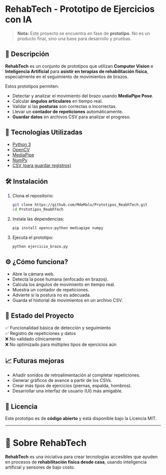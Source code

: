 # RehabTech - Prototipo de Ejercicios con IA

> **Nota:** Este proyecto se encuentra en fase de **prototipo**. No es un producto final, sino una base para desarrollo y pruebas.

## 📜 Descripción

**RehabTech** es un conjunto de prototipos que utilizan **Computer Vision** e **Inteligencia Artificial** para **asistir en terapias de rehabilitación física**, especialmente en el seguimiento de movimientos de brazos.

Estos prototipos permiten:
- Detectar y analizar el movimiento del brazo usando **MediaPipe Pose**.
- Calcular **ángulos articulares** en tiempo real.
- Validar si las **posturas** son correctas o incorrectas.
- Llevar un **contador de repeticiones** automáticamente.
- **Guardar datos** en archivos CSV para analizar el progreso.

## 🎥 Tecnologías Utilizadas

- [Python 3](https://www.python.org/)
- [OpenCV](https://opencv.org/)
- [MediaPipe](https://google.github.io/mediapipe/)
- [NumPy](https://numpy.org/)
- [CSV (para guardar registros)](https://docs.python.org/3/library/csv.html)

## 🛠 Instalación

1. Clona el repositorio:
   ```bash
   git clone https://github.com/MdeMalo/Prototipos_ReabhTech.git
   cd Prototipos_ReabhTech
   ```

2. Instala las dependencias:
   ```bash
   pip install opencv-python mediapipe numpy
   ```

3. Ejecuta el prototipo:
   ```bash
   python ejercicio_brazo.py
   ```

## ⚙️ ¿Cómo funciona?

- Abre la cámara web.
- Detecta la pose humana (enfocado en brazos).
- Calcula los ángulos de movimiento en tiempo real.
- Muestra un contador de repeticiones.
- Advierte si la postura no es adecuada.
- Guarda el historial de movimientos en un archivo CSV.

## 🧪 Estado del Proyecto

✅ Funcionalidad básica de detección y seguimiento  
✅ Registro de repeticiones y datos  
❌ No validado clínicamente  
❌ No optimizado para múltiples tipos de ejercicios aún

## 📈 Futuras mejoras

- Añadir sonidos de retroalimentación al completar repeticiones.
- Generar gráficos de avance a partir de los CSVs.
- Crear más tipos de ejercicios (piernas, espalda, hombros).
- Desarrollar una interfaz de usuario (UI) más amigable.

## 📄 Licencia

Este prototipo es de **código abierto** y está disponible bajo la Licencia MIT.

---

# 🚀 Sobre RehabTech

**RehabTech** es una iniciativa para crear tecnologías accesibles que ayuden en procesos de **rehabilitación física desde casa**, usando inteligencia artificial y sensores de bajo costo.
